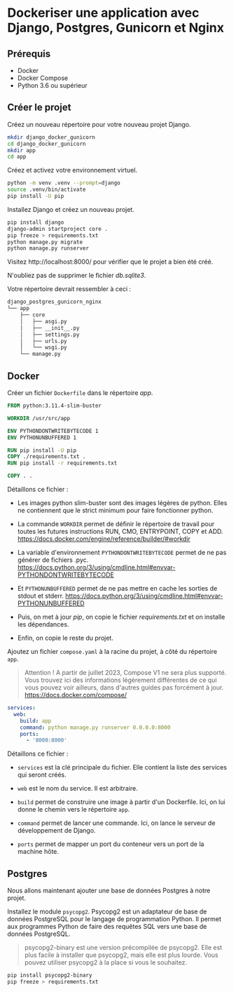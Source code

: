 # Dockeriser une application avec Django, Postgres, Gunicorn et Nginx

## Prérequis

- Docker
- Docker Compose
- Python 3.6 ou supérieur

## Créer le projet

Créez un nouveau répertoire pour votre nouveau projet Django.

```bash
mkdir django_docker_gunicorn
cd django_docker_gunicorn
mkdir app
cd app
```

Créez et activez votre environnement virtuel.

```bash
python -m venv .venv --prompt=django
source .venv/bin/activate
pip install -U pip
```

Installez Django et créez un nouveau projet.

```bash
pip install django
django-admin startproject core .
pip freeze > requirements.txt
python manage.py migrate
python manage.py runserver
```

Visitez http://localhost:8000/ pour vérifier que le projet a bien été créé.

N'oubliez pas de supprimer le fichier *db.sqlite3*.

Votre répertoire devrait ressembler à ceci :

```bash
django_postgres_gunicorn_nginx
└── app
    ├── core
    │   ├── asgi.py
    │   ├── __init__.py
    │   ├── settings.py
    │   ├── urls.py
    │   └── wsgi.py
    └── manage.py
```

## Docker

Créer un fichier `Dockerfile` dans le répertoire *app*.

```dockerfile
FROM python:3.11.4-slim-buster

WORKDIR /usr/src/app

ENV PYTHONDONTWRITEBYTECODE 1
ENV PYTHONUNBUFFERED 1

RUN pip install -U pip
COPY ./requirements.txt .
RUN pip install -r requirements.txt

COPY . .
```

Détaillons ce fichier :

- Les images python slim-buster sont des images légères de python. Elles ne
  contiennent que le strict minimum pour faire fonctionner python.
 
- La commande `WORKDIR` permet de définir le répertoire de travail pour toutes
  les futures instructions RUN, CMO, ENTRYPOINT, COPY et ADD.
  https://docs.docker.com/engine/reference/builder/#workdir

- La variable d'environnement `PYTHONDONTWRITEBYTECODE` permet de ne pas
  générer de fichiers .pyc.
  https://docs.python.org/3/using/cmdline.html#envvar-PYTHONDONTWRITEBYTECODE
 
- Et `PYTHONUNBUFFERED` permet de ne pas mettre en cache les sorties de stdout
  et stderr.
  https://docs.python.org/3/using/cmdline.html#envvar-PYTHONUNBUFFERED

- Puis, on met à jour *pip*, on copie le fichier *requirements.txt* et on
  installe les dépendances.

- Enfin, on copie le reste du projet.

Ajoutez un fichier `compose.yaml` à la racine du projet, à côté du répertoire `app`.

> Attention ! A partir de juillet 2023, Compose V1 ne sera plus supporté. Vous
> trouvez ici des informations légèrement différentes de ce qui vous pouvez
> voir ailleurs, dans d'autres guides pas forcément à jour.
> https://docs.docker.com/compose/

```yaml
services:
  web:
    build: app
    command: python manage.py runserver 0.0.0.0:8000
    ports:
      - '8000:8000'
``` 

Détaillons ce fichier :

- `services` est la clé principale du fichier. Elle contient la liste des services
qui seront créés.

- `web` est le nom du service. Il est arbitraire.

- `build` permet de construire une image à partir d'un Dockerfile. Ici, on lui 
donne le chemin vers le répertoire `app`.

- `command` permet de lancer une commande. Ici, on lance le serveur de développement 
de Django.

- `ports` permet de mapper un port du conteneur vers un port de la machine hôte.

## Postgres

Nous allons maintenant ajouter une base de données Postgres à notre projet.

Installez le module `psycopg2`. Psycopg2 est un adaptateur de base de données
PostgreSQL pour le langage de programmation Python. Il permet aux programmes
Python de faire des requêtes SQL vers une base de données PostgreSQL.

> psycopg2-binary est une version précompilée de psycopg2. Elle est plus facile
> à installer que psycopg2, mais elle est plus lourde. Vous pouvez utiliser
> psycopg2 à la place si vous le souhaitez.


```bash
pip install psycopg2-binary
pip freeze > requirements.txt
```




